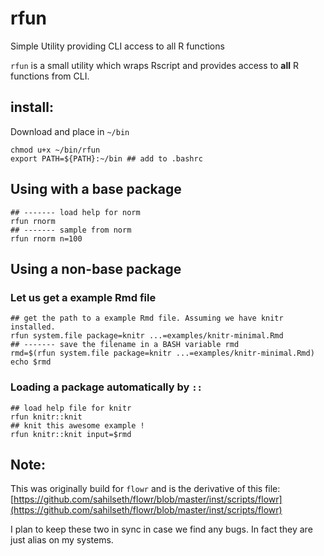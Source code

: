 # rfun
Simple Utility providing CLI access to all R functions


`rfun` is a small utility which wraps Rscript and provides access to **all** R functions from CLI.


## install:

Download and place in `~/bin`

```
chmod u+x ~/bin/rfun
export PATH=${PATH}:~/bin ## add to .bashrc
```


## Using with a base package

```
## ------- load help for norm
rfun rnorm
## ------- sample from norm
rfun rnorm n=100
```



## Using a non-base package
### Let us get a example Rmd file
```
## get the path to a example Rmd file. Assuming we have knitr installed.
rfun system.file package=knitr ...=examples/knitr-minimal.Rmd
## ------- save the filename in a BASH variable rmd
rmd=$(rfun system.file package=knitr ...=examples/knitr-minimal.Rmd)
echo $rmd
```

### Loading a package automatically by `::`
```
## load help file for knitr
rfun knitr::knit
## knit this awesome example !
rfun knitr::knit input=$rmd
```

## Note:
This was originally build for `flowr` and is the derivative of this file:
[https://github.com/sahilseth/flowr/blob/master/inst/scripts/flowr](https://github.com/sahilseth/flowr/blob/master/inst/scripts/flowr)

I plan to keep these two in sync in case we find any bugs. In fact they are just alias on my systems.
